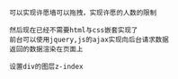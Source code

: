 ```
可以实现许愿墙可以拖拽，实现许愿的人数的限制
```
```
然后现在已经不需要html与css嵌套实现了
前台可以使用jquery,js的ajax实现向后台请求数据
返回的数据渲染在页面上
```

```
设置div的图层z-index
```